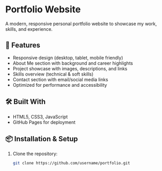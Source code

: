 # Portfolio Website

A modern, responsive personal portfolio website to showcase my work, skills, and experience.

## 🚀 Features
- Responsive design (desktop, tablet, mobile friendly)
- About Me section with background and career highlights
- Project showcase with images, descriptions, and links
- Skills overview (technical & soft skills)
- Contact section with email/social media links
- Optimized for performance and accessibility

## 🛠️ Built With
- HTML5, CSS3, JavaScript 
- GitHub Pages for deployment

## 📦 Installation & Setup
1. Clone the repository:
   ```bash
   git clone https://github.com/username/portfolio.git
